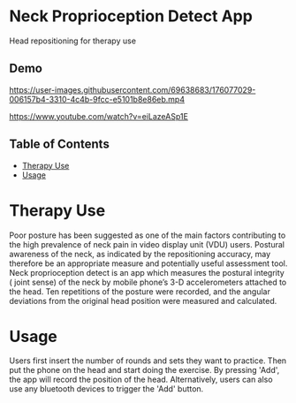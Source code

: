 # Neck Proprioception Detect App
Head repositioning for therapy use

## Demo

https://user-images.githubusercontent.com/69638683/176077029-006157b4-3310-4c4b-9fcc-e5101b8e86eb.mp4

https://www.youtube.com/watch?v=eiLazeASp1E

## Table of Contents
* [Therapy Use](#Therapy-Use)
* [Usage](#usage)

# Therapy Use
Poor posture has been suggested as one of the main factors contributing to the high prevalence of neck pain in video display unit (VDU) users.
Postural awareness of the neck, as indicated by the repositioning accuracy, may therefore be an appropriate measure and potentially useful assessment tool. 
Neck proprioception detect is an app which measures the postural integrity ( joint sense) of the neck by mobile phone’s 3-D accelerometers attached to the head.
Ten repetitions of the posture were recorded, and the angular deviations from the original head position were measured and calculated.

# Usage
Users first insert the number of rounds and sets they want to practice. Then put the phone on the head and start doing the exercise. By pressing 'Add', the app will record the position of the head. Alternatively, users can also use any bluetooth devices to trigger the 'Add' button.
